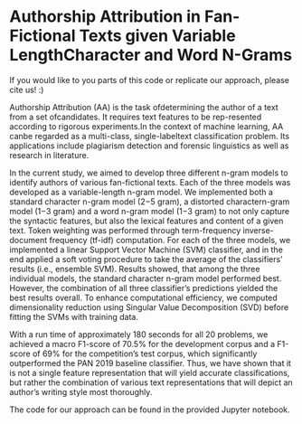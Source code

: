 # Authorship Attribution in Fan-Fictional Texts given Variable LengthCharacter and Word N-Grams

If you would like to you parts of this code or replicate our approach, please cite us! :) 

Authorship  Attribution  (AA)  is  the  task  ofdetermining the author of a text from a set ofcandidates.  It requires text features to be rep-resented  according  to  rigorous  experiments.In  the  context  of  machine  learning,  AA  canbe   regarded   as   a   multi-class,   single-labeltext  classification  problem.    Its  applications include   plagiarism   detection   and   forensic linguistics as well as research in literature.  

In the current study,  we aimed to develop three different n-gram models to identify authors of various fan-fictional texts.   Each of the three models  was  developed  as  a  variable-length n-gram model.  We implemented both a standard  character n-gram  model  (2−5 gram), 
a  distorted  charactern-gram  model  (1−3 gram) and a word n-gram model (1−3 gram) to  not  only  capture  the  syntactic  features, but also the lexical features and content of a given  text.   Token  weighting  was  performed through term-frequency inverse-document frequency  (tf-idf)  computation.   For  each  of the  three  models,  we  implemented  a  linear Support   Vector   Machine   (SVM)   classifier, and in the end applied a soft voting procedure to  take  the  average  of  the  classifiers’  results (i.e.,  ensemble  SVM).  Results  showed,  that among   the   three   individual   models, the standard  character n-gram  model  performed best.   However, the  combination  of  all  three classifier’s predictions yielded the best results overall.  To enhance computational efficiency, we computed dimensionality reduction using Singular Value  Decomposition (SVD) before fitting  the  SVMs  with  training  data. 

With a  run  time  of  approximately 180 seconds for all 20 problems,  we achieved   a   macro   F1-score   of 70.5% for the  development  corpus  and  a  F1-score  of 69% for the competition’s test corpus, which significantly   outperformed   the   PAN   2019 baseline classifier.  Thus, we have shown that it is not a single feature representation that will yield  accurate  classifications,  but  rather  the combination  of  various  text  representations that will depict an author’s writing style most thoroughly.

The code for our approach can be found in the provided Jupyter notebook.
